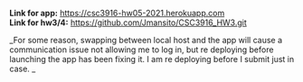 **Link for app:** https://csc3916-hw05-2021.herokuapp.com  
**Link for hw3/4:** https://github.com/Jmansito/CSC3916_HW3.git  

_For some reason, swapping between local host and the app will cause a communication issue not allowing me to log in, but re deploying before launching the app has been fixing it. I am re deploying before I submit just in case. _
